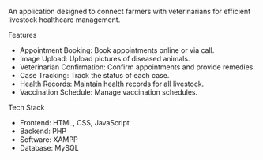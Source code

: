 An application designed to connect farmers with veterinarians for efficient livestock healthcare management.

Features
- Appointment Booking: Book appointments online or via call.
- Image Upload: Upload pictures of diseased animals.
- Veterinarian Confirmation: Confirm appointments and provide remedies.
- Case Tracking: Track the status of each case.
- Health Records: Maintain health records for all livestock.
- Vaccination Schedule: Manage vaccination schedules.
  
Tech Stack
- Frontend: HTML, CSS, JavaScript
- Backend: PHP
- Software: XAMPP
- Database: MySQL
